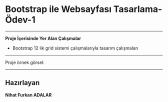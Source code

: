 # Bootstrap ile Websayfası Tasarlama-Ödev-1 

---

**Proje İçerisinde Yer Alan Çalışmalar**
* Bootstrap 12 lik grid sistemi çalışmalarıyla tasarım çalışmaları

---
Proje örnek görsel:
<img src="projegif.gif" alt="">


---

## Hazırlayan
**Nihat Furkan ADALAR**
